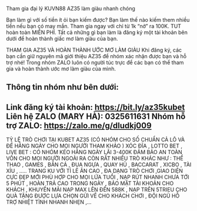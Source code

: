 Tham gia đại lý KUVN88 AZ35 làm giàu nhanh chóng

Bạn làm gì với số tiền ít ỏi bạn kiếm được? Bạn làm thế nào kiếm them nhiều tiền nếu bạn có may mắn. Tham gia ngay với chỉ từ 1k “nở” ra 100K. TUT hoàn toàn MIỄN PHÍ. Tất cả những gì bạn làm là đăng ký một tài khoản bên dưới để hoàn thành giấc mơ làm giàu của bạn.

 
THAM GIA AZ35 VÀ HOÀN THÀNH ƯỚC MƠ LÀM GIÀU
Khi đăng ký, các bạn cần giữ nguyên mã giới thiệu AZ35 để nhóm xác nhận được bạn và hỗ trợ nhé! Trong nhóm ZALO luôn có người túc trực để các bạn có thể tham gia và hoàn thành ước mơ làm giàu của mình.

Thông tin nhóm như bên dưới:
-----
Link đăng ký tài khoản: https://bit.ly/az35kubet
Liên hệ ZALO (MARY HÀ): 0325611631
Nhóm hỗ trợ ZALO: https://zalo.me/g/dludkj009
-----
   
TỶ LỆ TRÒ CHƠI TẠI KUBET AZ35
(CÓ NHÓM CHO SỐ CHUẨN CẢ LÔ VÀ ĐỀ HẰNG NGÀY CHO MỌI NGƯỜI THAM KHẢO )
XÓC ĐĨA , LOTTO BET , LIVE BET : CÓ NHÓM KÉO HẰNG NGÀY LÃI 3-400K ĐẢM BẢO AN TOÀN VỐN CHO MỌI NGƯỜI
NGOÀI RA CÒN RẤT NHIỀU TRÒ KHÁC NHƯ : THỂ THAO , GAMES , BẮN CÁ , ĐUA NGỰA , QUAY HŨ , BACCARAT , XICBO , TÀI XỈU , …..
TRANG KU VỚI TỈ LÊ ĂN CAO , ĐA DẠNG TRÒ CHƠI ,GIAO DIỆN CỰC ĐẸP MỚI PHÙ HỢP CHO MỌI LỨA TUỔI , NẠP RÚT NHANH CHƯA TỚI 5 PHÚT , HOÀN TRẢ CAO TRONG NGÀY , BẢO MẬT TÀI KHOẢN CHO KHÁCH , KHUYẾN MÃI NẠP MAX LÊN ĐẾN 588K , NẠP TRÊN 5TRIEU CHO QUÀ TẶNG ĐƯỢC LỰA CHỌN GỬI VỀ CHO KHÁCH CHƠI , ĐỘI NGŨ HỖ TRỢ NHIỆT TÌNH NHANH NHẸN ,…
